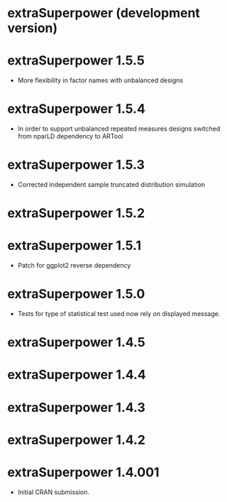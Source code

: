 # extraSuperpower (development version)

# extraSuperpower 1.5.5

* More flexibility in factor names with unbalanced designs

# extraSuperpower 1.5.4

* In order to support unbalanced repeated measures designs switched from nparLD dependency to ARTool

# extraSuperpower 1.5.3

* Corrected independent sample truncated distribution simulation

# extraSuperpower 1.5.2

# extraSuperpower 1.5.1

* Patch for ggplot2 reverse dependency

# extraSuperpower 1.5.0

* Tests for type of statistical test used now rely on displayed message.

# extraSuperpower 1.4.5

# extraSuperpower 1.4.4

# extraSuperpower 1.4.3

# extraSuperpower 1.4.2

# extraSuperpower 1.4.001

* Initial CRAN submission.

